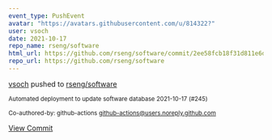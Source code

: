 ```yaml
---
event_type: PushEvent
avatar: "https://avatars.githubusercontent.com/u/814322?"
user: vsoch
date: 2021-10-17
repo_name: rseng/software
html_url: https://github.com/rseng/software/commit/2ee58fcb18f31d811e6d035ede553988c33fb6e6
repo_url: https://github.com/rseng/software
---
```


<a href='https://github.com/vsoch' target='_blank'>vsoch</a> pushed to <a href='https://github.com/rseng/software' target='_blank'>rseng/software</a>

<small>Automated deployment to update software database 2021-10-17 (#245)

Co-authored-by: github-actions <github-actions@users.noreply.github.com></small>

<a href='https://github.com/rseng/software/commit/2ee58fcb18f31d811e6d035ede553988c33fb6e6' target='_blank'>View Commit</a>